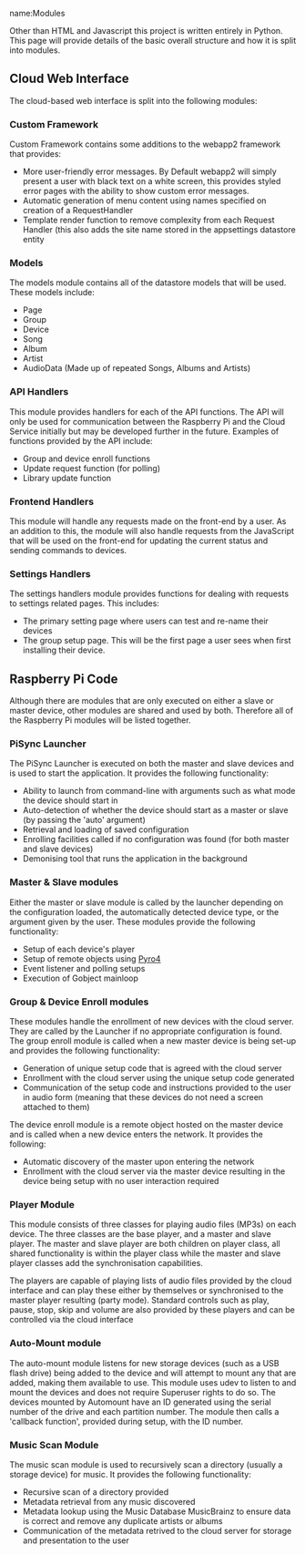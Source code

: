 name:Modules

Other than HTML and Javascript this project is written entirely in Python. This page will provide details of the basic overall structure and how it is split into modules. 

Cloud Web Interface
-------------------

The cloud-based web interface is split into the following modules:

### Custom Framework

Custom Framework contains some additions to the webapp2 framework that provides:

* More user-friendly error messages. By Default webapp2 will simply present a user with black text on a white screen, this provides styled error pages with the ability to show custom error messages.
* Automatic generation of menu content using names specified on creation of a RequestHandler
* Template render function to remove complexity from each Request Handler (this also adds the site name stored in the appsettings datastore entity

### Models

The models module contains all of the datastore models that will be used. These models include:

* Page
* Group
* Device
* Song
* Album
* Artist
* AudioData (Made up of repeated Songs, Albums and Artists)

### API Handlers

This module provides handlers for each of the API functions. The API will only be used for communication between the Raspberry Pi and the Cloud Service initially but may be developed further in the future. Examples of functions provided by the API include:

* Group and device enroll functions
* Update request function (for polling)
* Library update function

### Frontend Handlers

This module will handle any requests made on the front-end by a user. As an addition to this, the module will also handle requests from the JavaScript that will be used on the front-end for updating the current status and sending commands to devices.

### Settings Handlers

The settings handlers module provides functions for dealing with requests to settings related pages. This includes:

* The primary setting page where users can test and re-name their devices
* The group setup page. This will be the first page a user sees when first installing their device.

Raspberry Pi Code
-----------------

Although there are modules that are only executed on either a slave or master device, other modules are shared and used by both. Therefore all of the Raspberry Pi modules will be listed together.

### PiSync Launcher

The PiSync Launcher is executed on both the master and slave devices and is used to start the application. It provides the following functionality:

* Ability to launch from command-line with arguments such as what mode the device should start in
* Auto-detection of whether the device should start as a master or slave (by passing the 'auto' argument)
* Retrieval and loading of saved configuration
* Enrolling facilities called if no configuration was found (for both master and slave devices)
* Demonising tool that runs the application in the background

### Master & Slave modules

Either the master or slave module is called by the launcher depending on the configuration loaded, the automatically detected device type, or the argument given by the user. These modules provide the following functionality:

* Setup of each device's player
* Setup of remote objects using [Pyro4](http://pythonhosted.org/Pyro4/)
* Event listener and polling setups
* Execution of Gobject mainloop

### Group & Device Enroll modules

These modules handle the enrollment of new devices with the cloud server. They are called by the Launcher if no appropriate configuration is found. The group enroll module is called when a new master device is being set-up and provides the following functionality:

* Generation of unique setup code that is agreed with the cloud server
* Enrollment with the cloud server using the unique setup code generated
* Communication of the setup code and instructions provided to the user in audio form (meaning that these devices do not need a screen attached to them)

The device enroll module is a remote object hosted on the master device and is called when a new device enters the network. It provides the following:

* Automatic discovery of the master upon entering the network
* Enrollment with the cloud server via the master device resulting in the device being setup with no user interaction required

### Player Module

This module consists of three classes for playing audio files (MP3s) on each device. The three classes are the base player, and a master and slave player. The master and slave player are both children on player class, all shared functionality is within the player class while the master and slave player classes add the synchronisation capabilities.

The players are capable of playing lists of audio files provided by the cloud interface and can play these either by themselves or synchronised to the master player resulting (party mode). Standard controls such as play, pause, stop, skip and volume are also provided by these players and can be controlled via the cloud interface

### Auto-Mount module

The auto-mount module listens for new storage devices (such as a USB flash drive) being added to the device and will attempt to mount any that are added, making them available to use. This module uses udev to listen to and mount the devices and does not require Superuser rights to do so. The devices mounted by Automount have an ID generated using the serial number of the drive and each partition number. The module then calls a 'callback function', provided during setup, with the ID number.

### Music Scan Module

The music scan module is used to recursively scan a directory (usually a storage device) for music. It provides the following functionality:

* Recursive scan of a directory provided
* Metadata retrieval from any music discovered
* Metadata lookup using the Music Database MusicBrainz to ensure data is correct and remove any duplicate artists or albums
* Communication of the metadata retrived to the cloud server for storage and presentation to the user
